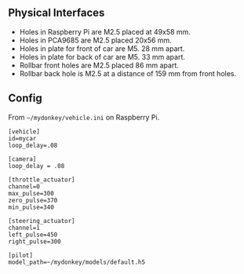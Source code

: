 Physical Interfaces
-------------------

- Holes in Raspberry Pi are M2.5 placed at 49x58 mm.
- Holes in PCA9685 are M2.5 placed 20x56 mm.
- Holes in plate for front of car are M5. 28 mm apart.
- Holes in plate for back of car are M5. 33 mm apart.
- Rollbar front holes are M2.5 placed 86 mm apart.
- Rollbar back hole is M2.5 at a distance of 159 mm from front holes.

Config
------

From `~/mydonkey/vehicle.ini` on Raspberry Pi.

```
[vehicle]
id=mycar
loop_delay=.08

[camera]
loop_delay = .08

[throttle_actuator]
channel=0
max_pulse=300
zero_pulse=370
min_pulse=340

[steering_actuator]
channel=1
left_pulse=450
right_pulse=300

[pilot]
model_path=~/mydonkey/models/default.h5
```
